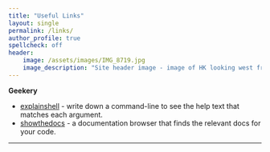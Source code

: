 ```yaml
---
title: "Useful Links"
layout: single
permalink: /links/
author_profile: true
spellcheck: off
header:
    image: /assets/images/IMG_8719.jpg
    image_description: "Site header image - image of HK looking west from HK Island"
---
```


**Geekery**

* [explainshell][1] - write down a command-line to see the help text that matches each argument.
* [showthedocs](http://showthedocs.com/) - a documentation browser that finds the relevant docs for your code.

 [1]: https://explainshell.com/
 [2]: http://www.giganews.com/?c=gn842903
 [4]: http://db.tt/zRIAfIU
 [5]: http://pinboard.in
 [7]: http://getpocket.com/
 [8]: https://itunes.apple.com/us/app/bear/id1091189122?mt=12
 [9]: http://www.backblaze.com/partner/af3998

***